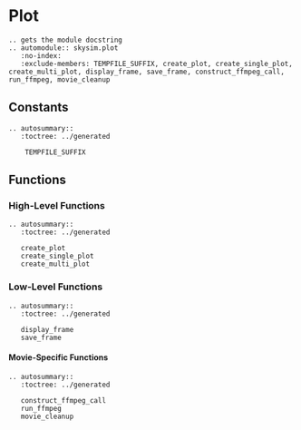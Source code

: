 # Plot

```{eval-rst}
.. gets the module docstring
.. automodule:: skysim.plot
   :no-index:
   :exclude-members: TEMPFILE_SUFFIX, create_plot, create_single_plot, create_multi_plot, display_frame, save_frame, construct_ffmpeg_call, run_ffmpeg, movie_cleanup
```

## Constants

```{eval-rst}
.. autosummary::
   :toctree: ../generated

    TEMPFILE_SUFFIX
```

## Functions

### High-Level Functions

```{eval-rst}
.. autosummary::
   :toctree: ../generated

   create_plot
   create_single_plot
   create_multi_plot

```

### Low-Level Functions

```{eval-rst}
.. autosummary::
   :toctree: ../generated

   display_frame
   save_frame
```

#### Movie-Specific Functions

```{eval-rst}
.. autosummary::
   :toctree: ../generated

   construct_ffmpeg_call
   run_ffmpeg
   movie_cleanup
```
